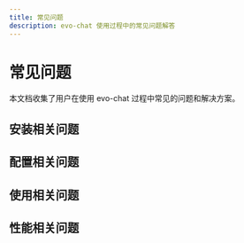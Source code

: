 ```yaml
---
title: 常见问题
description: evo-chat 使用过程中的常见问题解答
---
```


# 常见问题

本文档收集了用户在使用 evo-chat 过程中常见的问题和解决方案。

## 安装相关问题

## 配置相关问题

## 使用相关问题

## 性能相关问题
